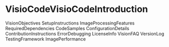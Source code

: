 # VisioCodeVisioCodeIntroduction
VisionObjectives
SetupInstructions
ImageProcessingFeatures
RequiredDependencies
CodeSamples
ConfigurationDetails
ContributionInstructions
ErrorDebugging
LicenseInfo
VisionFAQ
VersionLog
TestingFramework
ImagePerformance
